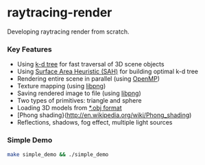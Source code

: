 raytracing-render
=================

Developing raytracing render from scratch.

### Key Features ###
* Using [k-d tree](http://en.wikipedia.org/wiki/K-d_tree) for fast traversal of 3D scene objects
* Using [Surface Area Heuristic (SAH)](http://stackoverflow.com/a/4633332/653511) for building optimal k-d tree
* Rendering entire scene in parallel (using [OpenMP](http://en.wikipedia.org/wiki/OpenMP))
* Texture mapping (using [libpng](http://en.wikipedia.org/wiki/Libpng))
* Saving rendered image to file (using [libpng](http://en.wikipedia.org/wiki/Libpng))
* Two types of primitives: triangle and sphere
* Loading 3D models from [*.obj format](http://en.wikipedia.org/wiki/Wavefront_.obj_file)
* [Phong shading}(http://en.wikipedia.org/wiki/Phong_shading)
* Reflections, shadows, fog effect, multiple light sources

### Simple Demo ###
```bash
make simple_demo && ./simple_demo
```